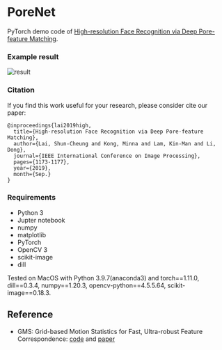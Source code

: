 # PoreNet

PyTorch demo code of [High-resolution Face Recognition via Deep Pore-feature Matching](https://ieeexplore.ieee.org/abstract/document/8803686).

### Example result
![result](https://github.com/johnnysclai/PoreNet/img/billgates_result.png)

### Citation
If you find this work useful for your research, please consider cite our paper:
```
@inproceedings{lai2019high,
  title={High-resolution Face Recognition via Deep Pore-feature Matching},
  author={Lai, Shun-Cheung and Kong, Minna and Lam, Kin-Man and Li, Dong},
  journal={IEEE International Conference on Image Processing},
  pages={1173-1177},
  year={2019},
  month={Sep.}
}
```

### Requirements
- Python 3
- Jupter notebook
- numpy
- matplotlib
- PyTorch
- OpenCV 3
- scikit-image
- dill

Tested on MacOS with Python 3.9.7(anaconda3) and torch==1.11.0, dill==0.3.4, numpy==1.20.3, opencv-python==4.5.5.64, scikit-image==0.18.3.

## Reference
- GMS: Grid-based Motion Statistics for Fast, Ultra-robust Feature Correspondence: [code](https://github.com/JiawangBian/GMS-Feature-Matcher) and [paper](https://ieeexplore.ieee.org/document/8099785)
